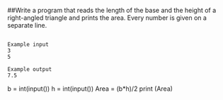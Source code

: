 ##Write a program that reads the length of the base and the height of a right-angled triangle and prints the area. Every number is given on a separate line.

```

Example input
3
5

Example output
7.5
 ````
 
b = int(input())
h = int(input())
Area = (b*h)/2
print (Area)
